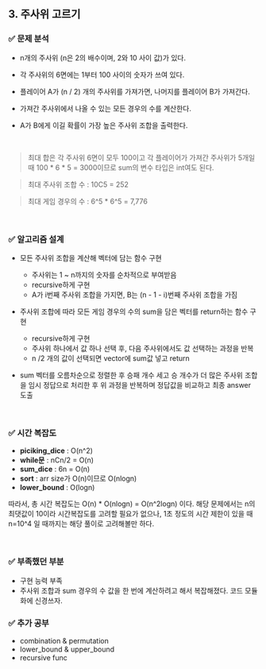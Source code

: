 
## 3. 주사위 고르기

### ✅ 문제 분석
* n개의 주사위 (n은 2의 배수이며, 2와 10 사이 값)가 있다.

* 각 주사위의 6면에는 1부터 100 사이의 숫자가 쓰여 있다.

* 플레이어 A가 (n / 2) 개의 주사위를 가져가면, 나머지를 플레이어 B가 가져간다.

* 가져간 주사위에서 나올 수 있는 모든 경우의 수를 계산한다.

* A가 B에게 이길 확률이 가장 높은 주사위 조합을 출력한다.

<br/>

> 최대 합은 각 주사위 6면이 모두 100이고 각 플레이어가 가져간 주사위가 5개일 때 100 * 6 * 5 = 3000이므로 sum의 변수 타입은 int여도 된다.

> 최대 주사위 조합 수 : 10C5 = 252

> 최대 게임 경우의 수 : 6^5 * 6^5 = 7,776

<br/>

### ✅ 알고리즘 설계
* 모든 주사위 조합을 계산해 벡터에 담는 함수 구현
    * 주사위는 1 ~ n까지의 숫자를 순차적으로 부여받음
    * recursive하게 구현
    * A가 i번째 주사위 조합을 가지면, B는 (n - 1 - i)번째 주사위 조합을 가짐

* 주사위 조합에 따라 모든 게임 경우의 수의 sum을 담은 벡터를 return하는 함수 구현
    * recursive하게 구현
    * 주사위 하나에서 값 하나 선택 후, 다음 주사위에서도 값 선택하는 과정을 반복
    * n /2 개의 값이 선택되면 vector에 sum값 넣고 return

* sum 벡터를 오름차순으로 정렬한 후 승패 개수 세고 승 개수가 더 많은 주사위 조합을 임시 정답으로 처리한 후 위 과정을 반복하며 정답값을 비교하고 최종 answer 도출

<br/>

### ✅ 시간 복잡도
* **piciking_dice** : O(n^2)
* **while문** : nCn/2 = O(n)
* **sum_dice** : 6n = O(n)
* **sort** : arr size가 O(n)이므로 O(nlogn)
* **lower_bound** : O(logn)

따라서, 총 시간 복잡도는 O(n) * O(nlogn) = O(n^2logn) 이다.
해당 문제에서는 n의 최댓값이 10이라 시간복잡도를 고려할 필요가 없으나, 1초 정도의 시간 제한이 있을 때 n=10^4 일 때까지는 해당 풀이로 고려해볼만 하다.

<br/>

### ✅ 부족했던 부분
* 구현 능력 부족
* 주사위 조합과 sum 경우의 수 값을 한 번에 계산하려고 해서 복잡해졌다. 코드 모듈화에 신경쓰자.

### ✅ 추가 공부
* combination & permutation
* lower_bound & upper_bound
* recursive func

